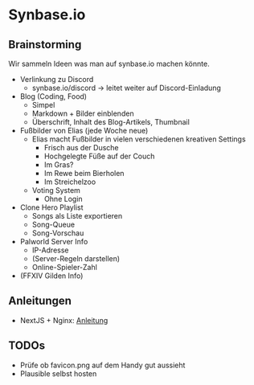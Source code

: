 # Synbase.io

## Brainstorming

Wir sammeln Ideen was man auf synbase.io machen könnte.

-   Verlinkung zu Discord
    -   synbase.io/discord -> leitet weiter auf Discord-Einladung
-   Blog (Coding, Food)
    -   Simpel
    -   Markdown + Bilder einblenden
    -   Überschrift, Inhalt des Blog-Artikels, Thumbnail
-   Fußbilder von Elias (jede Woche neue)
    -   Elias macht Fußbilder in vielen verschiedenen kreativen Settings
        -   Frisch aus der Dusche
        -   Hochgelegte Füße auf der Couch
        -   Im Gras?
        -   Im Rewe beim Bierholen
        -   Im Streichelzoo
    -   Voting System
        -   Ohne Login
-   Clone Hero Playlist
    -   Songs als Liste exportieren
    -   Song-Queue
    -   Song-Vorschau
-   Palworld Server Info
    -   IP-Adresse
    -   (Server-Regeln darstellen)
    -   Online-Spieler-Zahl
-   (FFXIV Gilden Info)

## Anleitungen

-   NextJS + Nginx: [Anleitung](https://steveholgado.com/nginx-for-nextjs/)

## TODOs

-   Prüfe ob favicon.png auf dem Handy gut aussieht
-   Plausible selbst hosten
